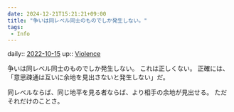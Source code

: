 ```yaml
---
date: 2024-12-21T15:21:21+09:00
title: "争いは同レベル同士のものでしか発生しない。"
tags:
 - Info
---
```


daily:: [2022-10-15](Daily_Note/2022-10-15.md)
up:: [Violence](../Bar/Novel/Topics/Violence.md)

争いは同レベル同士のものでしか発生しない。
これは正しくない。
正確には、「意思疎通は互いに余地を見出さないと発生しない」だ。

同レベルならば、同じ地平を見る者ならば、より相手の余地が見出せる。
ただそれだけのことさ。